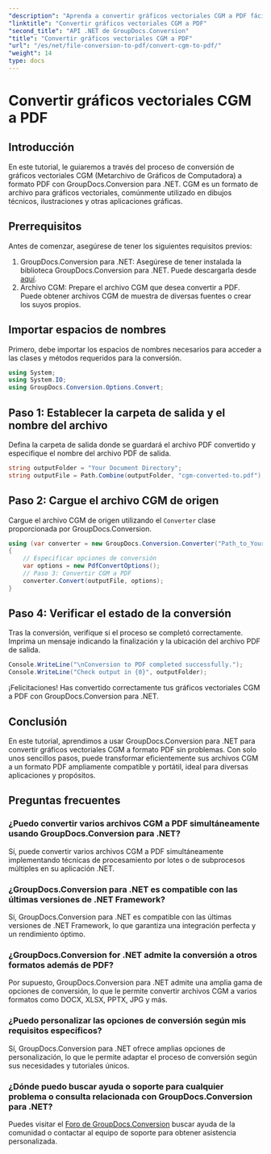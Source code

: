 ```yaml
---
"description": "Aprenda a convertir gráficos vectoriales CGM a PDF fácilmente con GroupDocs.Conversion para .NET. Siga nuestro tutorial paso a paso."
"linktitle": "Convertir gráficos vectoriales CGM a PDF"
"second_title": "API .NET de GroupDocs.Conversion"
"title": "Convertir gráficos vectoriales CGM a PDF"
"url": "/es/net/file-conversion-to-pdf/convert-cgm-to-pdf/"
"weight": 14
type: docs
---
```

# Convertir gráficos vectoriales CGM a PDF

## Introducción
En este tutorial, le guiaremos a través del proceso de conversión de gráficos vectoriales CGM (Metarchivo de Gráficos de Computadora) a formato PDF con GroupDocs.Conversion para .NET. CGM es un formato de archivo para gráficos vectoriales, comúnmente utilizado en dibujos técnicos, ilustraciones y otras aplicaciones gráficas.
## Prerrequisitos
Antes de comenzar, asegúrese de tener los siguientes requisitos previos:
1. GroupDocs.Conversion para .NET: Asegúrese de tener instalada la biblioteca GroupDocs.Conversion para .NET. Puede descargarla desde [aquí](https://releases.groupdocs.com/conversion/net/).
2. Archivo CGM: Prepare el archivo CGM que desea convertir a PDF. Puede obtener archivos CGM de muestra de diversas fuentes o crear los suyos propios.

## Importar espacios de nombres
Primero, debe importar los espacios de nombres necesarios para acceder a las clases y métodos requeridos para la conversión.
```csharp
using System;
using System.IO;
using GroupDocs.Conversion.Options.Convert;
```
## Paso 1: Establecer la carpeta de salida y el nombre del archivo
Defina la carpeta de salida donde se guardará el archivo PDF convertido y especifique el nombre del archivo PDF de salida.
```csharp
string outputFolder = "Your Document Directory";
string outputFile = Path.Combine(outputFolder, "cgm-converted-to.pdf");
```
## Paso 2: Cargue el archivo CGM de origen
Cargue el archivo CGM de origen utilizando el `Converter` clase proporcionada por GroupDocs.Conversion.
```csharp
using (var converter = new GroupDocs.Conversion.Converter("Path_to_Your_CGM_File"))
{
    // Especificar opciones de conversión
    var options = new PdfConvertOptions();
    // Paso 3: Convertir CGM a PDF
    converter.Convert(outputFile, options);
}
```
## Paso 4: Verificar el estado de la conversión
Tras la conversión, verifique si el proceso se completó correctamente. Imprima un mensaje indicando la finalización y la ubicación del archivo PDF de salida.
```csharp
Console.WriteLine("\nConversion to PDF completed successfully.");
Console.WriteLine("Check output in {0}", outputFolder);
```
¡Felicitaciones! Has convertido correctamente tus gráficos vectoriales CGM a PDF con GroupDocs.Conversion para .NET.

## Conclusión
En este tutorial, aprendimos a usar GroupDocs.Conversion para .NET para convertir gráficos vectoriales CGM a formato PDF sin problemas. Con solo unos sencillos pasos, puede transformar eficientemente sus archivos CGM a un formato PDF ampliamente compatible y portátil, ideal para diversas aplicaciones y propósitos.
## Preguntas frecuentes
### ¿Puedo convertir varios archivos CGM a PDF simultáneamente usando GroupDocs.Conversion para .NET?
Sí, puede convertir varios archivos CGM a PDF simultáneamente implementando técnicas de procesamiento por lotes o de subprocesos múltiples en su aplicación .NET.
### ¿GroupDocs.Conversion para .NET es compatible con las últimas versiones de .NET Framework?
Sí, GroupDocs.Conversion para .NET es compatible con las últimas versiones de .NET Framework, lo que garantiza una integración perfecta y un rendimiento óptimo.
### ¿GroupDocs.Conversion for .NET admite la conversión a otros formatos además de PDF?
Por supuesto, GroupDocs.Conversion para .NET admite una amplia gama de opciones de conversión, lo que le permite convertir archivos CGM a varios formatos como DOCX, XLSX, PPTX, JPG y más.
### ¿Puedo personalizar las opciones de conversión según mis requisitos específicos?
Sí, GroupDocs.Conversion para .NET ofrece amplias opciones de personalización, lo que le permite adaptar el proceso de conversión según sus necesidades y tutoriales únicos.
### ¿Dónde puedo buscar ayuda o soporte para cualquier problema o consulta relacionada con GroupDocs.Conversion para .NET?
Puedes visitar el [Foro de GroupDocs.Conversion](https://forum.groupdocs.com/c/conversion/11) buscar ayuda de la comunidad o contactar al equipo de soporte para obtener asistencia personalizada.